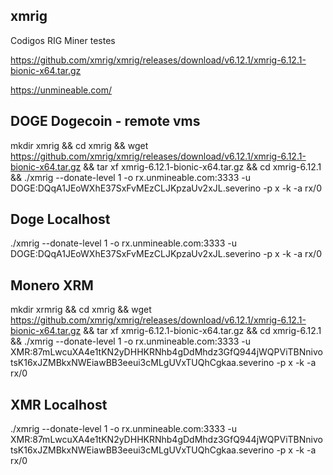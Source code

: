 ## xmrig
Codigos RIG Miner testes

https://github.com/xmrig/xmrig/releases/download/v6.12.1/xmrig-6.12.1-bionic-x64.tar.gz

https://unmineable.com/

## DOGE Dogecoin - remote vms
mkdir xmrig && cd xmrig && wget https://github.com/xmrig/xmrig/releases/download/v6.12.1/xmrig-6.12.1-bionic-x64.tar.gz && tar xf xmrig-6.12.1-bionic-x64.tar.gz && cd xmrig-6.12.1 && ./xmrig --donate-level 1 -o rx.unmineable.com:3333 -u DOGE:DQqA1JEoWXhE37SxFvMEzCLJKpzaUv2xJL.severino -p x -k -a rx/0 

## Doge Localhost
./xmrig --donate-level 1 -o rx.unmineable.com:3333 -u DOGE:DQqA1JEoWXhE37SxFvMEzCLJKpzaUv2xJL.severino -p x -k -a rx/0

## Monero XRM
mkdir xrmrig && cd xmrig && wget https://github.com/xmrig/xmrig/releases/download/v6.12.1/xmrig-6.12.1-bionic-x64.tar.gz && tar xf xmrig-6.12.1-bionic-x64.tar.gz && cd xmrig-6.12.1 && ./xmrig --donate-level 1 -o rx.unmineable.com:3333 -u XMR:87mLwcuXA4e1tKN2yDHHKRNhb4gDdMhdz3GfQ944jWQPViTBNnivotsK16xJZMBkxNWEiawBB3eeui3cMLgUVxTUQhCgkaa.severino -p x -k -a rx/0

## XMR Localhost
./xmrig --donate-level 1 -o rx.unmineable.com:3333 -u XMR:87mLwcuXA4e1tKN2yDHHKRNhb4gDdMhdz3GfQ944jWQPViTBNnivotsK16xJZMBkxNWEiawBB3eeui3cMLgUVxTUQhCgkaa.severino -p x -k -a rx/0
